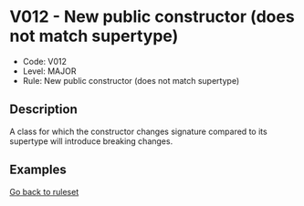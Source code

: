 # V012 - New public constructor (does not match supertype)

* Code: V012
* Level: MAJOR
* Rule: New public constructor (does not match supertype)

## Description

A class for which the constructor changes signature compared to its supertype will introduce breaking changes.

## Examples

[Go back to ruleset](../README.md)